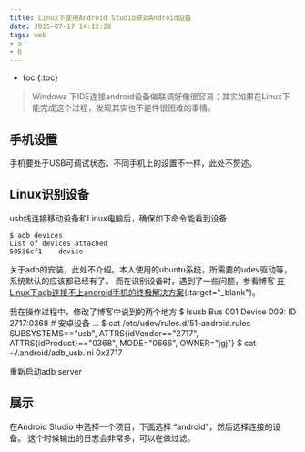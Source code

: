 ```yaml
---
title: Linux下使用Android Studio联调Android设备
date: 2015-07-17 14:12:28
tags: web
- a
- b
---
```


* toc 
{:toc}

> Windows 下IDE连接android设备做联调好像很容易；其实如果在Linux下能完成这个过程，发现其实也不是件很困难的事情。

## 手机设置
手机要处于USB可调试状态。不同手机上的设置不一样，此处不赘述。

## Linux识别设备

usb线连接移动设备和Linux电脑后，确保如下命令能看到设备
    
    $ adb devices
    List of devices attached 
    50536cf1    device

关于adb的安装，此处不介绍。本人使用的ubuntu系统，所需要的udev驱动等，系统默认的应该都已经有了。
而在识别设备时，遇到了一些问题，参看博客 [在Linux下adb连接不上android手机的终极解决方案](http://blog.csdn.net/liuqz2009/article/details/7942569){:target="_blank"}。

我在操作过程中，修改了博客中说到的两个地方
    $ lsusb
    Bus 001 Device 009: ID 2717:0368   # 安卓设备
    ... 
    $ cat /etc/udev/rules.d/51-android.rules
    SUBSYSTEMS=="usb", ATTRS{idVendor=="2717", ATTRS{idProduct}=="0368", MODE="0666", OWNER="jgj"} 
    $ cat ~/.android/adb_usb.ini
    0x2717


重新启动adb server
    
    
## 展示

在Android Studio 中选择一个项目，下面选择 “android”，然后选择连接的设备。
这个时候输出的日志会非常多，可以在做过滤。
    
